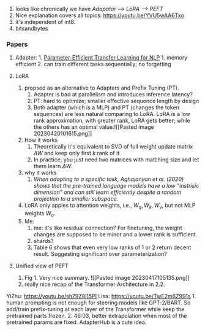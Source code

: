 1. looks like chronically we have *Adapator --> LoRA --> PEFT*
2. Nice explanation covers all topics: https://youtu.be/YVU5wAA6Txo
3. it's independent of int8.
4. bitsandbytes

### Papers
1. Adapter:
		1. [Parameter-Efficient Transfer Learning for NLP](https://arxiv.org/pdf/1902.00751.pdf)
			1. memory efficient
			2. can train different tasks sequentially; no forgetting
		
2. LoRA
	1. propsed as an alternative to Adapters and Prefix Tuning (PT).
		1. Adapter is bad at parallelism and introduces inference latency?
		2. PT: hard to optimize; smaller effective sequence length by design
		3. Both adapter (which is a MLP) and PT (changes the token sequences) are less natural comparing to LoRA. LoRA is a low rank approximation, with greater rank, LoRA gets better; while the others has an optimal value.![[Pasted image 20230420101615.png]]
	2. How it works
		1. Theoretically it's equivalent to SVD of full weight update matrix $\Delta W$ and keep only first $k$ rank of it
		2. In practice, you just need two matrices with matching size and let them learn $\Delta W$. 
	3. why it works
		1. *When adapting to a specific task, Aghajanyan et al. (2020) shows that the pre-trained language models have a low “instrisic dimension” and can still learn efficiently despite a random projection to a smaller subspace.*
	4. LoRA only appies to attention weights, i.e., $W_q, W_k, W_v$, but not MLP weights $W_o$. 
	5. Me:
		1. me: it's like residual connection? For finetuning, the weight changes are supposed to be minor and a lower rank is sufficient.
		2. shards?
		3. Table 6 shows that even very low ranks of 1 or 2 return decent result. Suggesting significant over parameterization?

5. Unified view of PEFT
	1. Fig 1. Very nice summary. ![[Pasted image 20230417105135.png]]
	2. really nice recap of the Transformer Architecture in 2.2.


YiZhu: https://youtu.be/sh79Z8i15PI
Lisa: https://youtu.be/TwE2m6Z991s
	1. human prompting is not enough for steering models like GPT-2/BART. So add/train prefix-tuning at each layer of the Transformer while keep the pretrained parts frozen.
	2. 46:03, better extrapolation when most of the pretrained params are fixed. 
AdapterHub is a cute idea.